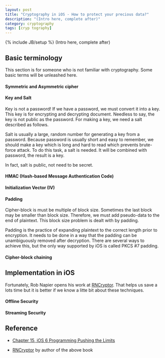 ```yaml
---
layout: post
title: "Cryptography in iOS - How to protect your precious data?"
description: "(Intro here, complete after)"
category: cryptography
tags: [cryp tography]
---
```

{% include JB/setup %}
(Intro here, complete after)

## Basic terminology
This section is for someone who is not familiar with cryptography. Some basic terms will be unleashed here.

#### Symmetric and Asymmetric cipher


#### Key and Salt
Key is not a password! If we have a password, we must convert it into a key. This key is for encrypting and decrypting document. Needless to say, the key is not public as the password. For making a key, we need a salt described as follows.

Salt is usually a large, random number for generating a key from a password. Because password is usually short and easy to remember, we should make a key which is long and hard to read which prevents brute-force attack. To do this task, a salt is needed. It will be combined with password, the result is a key.

In fact, salt is public, not need to be secret.



#### HMAC (Hash-based Message Authentication Code)


#### Initialization Vector (IV)


#### Padding
Cipher-block is must be multiple of block size. Sometimes the last block may be smaller than block size. Therefore, we must add pseudo-data to the end of plaintext. This block size problem is dealt with by padding.

Padding is the practice of expanding plaintext to the correct length prior to encryption. It needs to be done in a way that the padding can be unambiguously removed after decryption. There are several ways to achieve this, but the only way supported by iOS is called PKCS #7 padding.

#### Cipher-block chaining


## Implementation in iOS
Fortunately, Rob Napier opens his work at [RNCryptor](https://github.com/rnapier/RNCryptor). That helps us save a lots time but it is better if we know a litte bit about these techniques.


#### Offline Security


#### Streaming Security





## Reference
- [Chapter 15, iOS 6 Programming Pushing the Limits](http://www.amazon.com/iOS-Programming-Pushing-Limits-Application/dp/1118449959)

- [RNCryptor](https://github.com/rnapier/RNCryptor) by author of the above book


